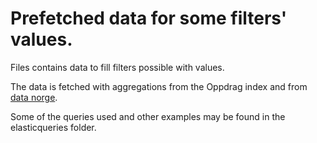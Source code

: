 # Prefetched data for some filters' values.

Files contains data to fill filters possible with values.

The data is fetched with aggregations from the Oppdrag index and from [data norge](data.norge.no).

Some of the queries used and other examples may be found in the elasticqueries folder. 